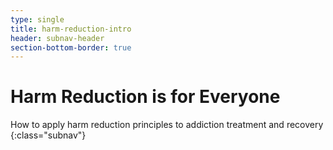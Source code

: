 ```yaml
---
type: single
title: harm-reduction-intro
header: subnav-header
section-bottom-border: true
---
```


# **Harm Reduction is for Everyone**

How to apply harm reduction principles to addiction treatment and recovery
{:class="subnav"}
